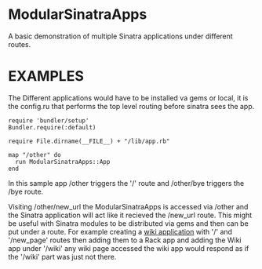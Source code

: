 
ModularSinatraApps
==================

A basic demonstration of multiple Sinatra applications under different routes. 


EXAMPLES
========

The Different applications would have to be installed va gems or local, it is the config.ru that performs the top level routing before sinatra sees the app.

    require 'bundler/setup'
    Bundler.require(:default)

    require File.dirname(__FILE__) + "/lib/app.rb"

    map "/other" do
      run ModularSinatraApps::App
    end

In this sample app /other triggers the '/' route and /other/bye triggers the /bye route.

Visiting /other/new_url the ModularSinatraApps is accessed via /other and the Sinatra application will act like it recieved the /new_url route. This might be useful with Sinatra modules to be distributed via gems and then can be put under a route.  For example creating a [wiki application][sinatra_wiki] with '/' and '/new_page' routes then adding them to a Rack app and adding the Wiki app under '/wiki' any wiki page accessed the wiki app would respond as if the '/wiki' part was just not there.


[sinatra_wiki]: http://morganp.github.com/sinatra_wiki
